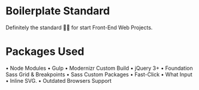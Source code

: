 # Boilerplate Standard
Definitely the standard 👌🏽 for start Front-End Web Projects.

# Packages Used
• Node Modules 
• Gulp 
• Modernizr Custom Build
• jQuery 3+ 
• Foundation Sass Grid & Breakpoints
• Sass Custom Packages
• Fast-Click 
• What Input
• Inline SVG.
• Outdated Browsers Support
